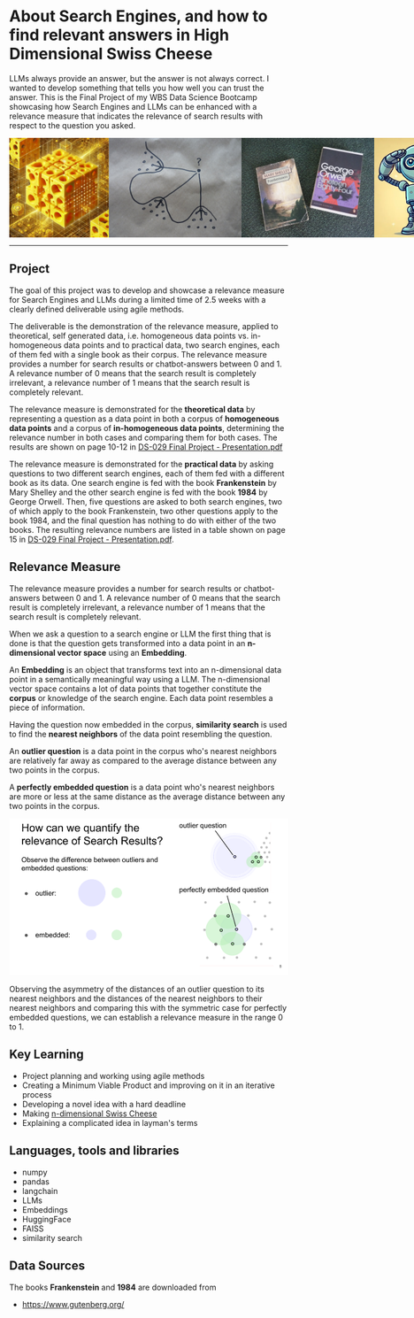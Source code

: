 # About Search Engines, and how to find relevant answers in High Dimensional Swiss Cheese
LLMs always provide an answer, but the answer is not always correct. I wanted to develop something that tells you how well you can trust the answer. This is the Final Project of my WBS Data Science Bootcamp showcasing how Search Engines and LLMs can be enhanced with a relevance measure that indicates the relevance of search results with respect to the question you asked.

<div style="display: flex;">
  <img src="images/high_dimensional_cheese.jpg" style="height: 180px;">
  <img src="images/P1120589.JPG" style="height: 180px;"> 
  <img src="images/frankenstein_1984.jpg" style="height: 180px;">
  <img src="images/robotsalut.png" style="height: 180px;">
</div>

----
## Project
The goal of this project was to develop and showcase a relevance measure for Search Engines and LLMs during a limited time of 2.5 weeks with a clearly defined deliverable using agile methods.  
 
The deliverable is the demonstration of the relevance measure, applied to theoretical, self generated data, i.e. homogeneous data points vs. in-homogeneous data points and to practical data, two search engines, each of them fed with a single book as their corpus. The relevance measure provides a number for search results or chatbot-answers between 0 and 1. A relevance number of 0 means that the search result is completely irrelevant, a relevance number of 1 means that the search result is completely relevant. 

The relevance measure is demonstrated for the **theoretical data** by representing a question as a data point in both a corpus of **homogeneous data points** and a corpus of **in-homogeneous data points**, determining the relevance number in both cases and comparing them for both cases. The results are shown on page 10-12 in [DS-029 Final Project - Presentation.pdf](DS-029%20Final%20Project%20-%20Presentation.pdf)

The relevance measure is demonstrated for the **practical data** by asking questions to two different search engines, each of them fed with a different book as its data. One search engine is fed with the book **Frankenstein** by Mary Shelley and the other search engine is fed with the book **1984** by George Orwell. Then, five questions are asked to both search engines, two of which apply to the book Frankenstein, two other questions apply to the book 1984, and the final question has nothing to do with either of the two books. The resulting relevance numbers are listed in a table shown on page 15 in [DS-029 Final Project - Presentation.pdf](DS-029%20Final%20Project%20-%20Presentation.pdf).  

## Relevance Measure
The relevance measure provides a number for search results or chatbot-answers between 0 and 1. A relevance number of 0 means that the search result is completely irrelevant, a relevance number of 1 means that the search result is completely relevant. 

When we ask a question to a search engine or LLM the first thing that is done is that the question gets transformed into a data point in an **n-dimensional vector space** using an **Embedding**. 

An **Embedding** is an object that transforms text into an n-dimensional data point in a semantically meaningful way using a LLM. The n-dimensional vector space contains a lot of data points that together constitute the **corpus** or knowledge of the search engine. Each data point resembles a piece of information. 

Having the question now embedded in the corpus, **similarity search** is used to find the **nearest neighbors** of the data point resembling the question.

An **outlier question** is a data point in the corpus who's nearest neighbors are relatively far away as compared to the average distance between any two points in the corpus.

A **perfectly embedded question** is a data point who's nearest neighbors are more or less at the same distance as the average distance between any two points in the corpus.

<kbd>
  <img src= "images/slide_how_can_we_quantify_the_relevance_of_search_results.png" alt="quantify the relevance of search results">
</kbd>

  
Observing the asymmetry of the distances of an outlier question to its nearest neighbors and the distances of the nearest neighbors to their nearest neighbors and comparing this with the symmetric case for perfectly embedded questions, we can establish a relevance measure in the range 0 to 1.

## Key Learning

- Project planning and working using agile methods
- Creating a Minimum Viable Product and improving on it in an iterative process
- Developing a novel idea with a hard deadline
- Making [n-dimensional Swiss Cheese](https://medium.com/@r.struikmans/how-to-make-n-dimensional-swiss-cheese-ef9401b8c1de)
- Explaining a complicated idea in layman's terms


## Languages, tools and libraries
- numpy
- pandas
- langchain
- LLMs
- Embeddings
- HuggingFace
- FAISS
- similarity search

## Data Sources
The books **Frankenstein** and **1984** are downloaded from
- https://www.gutenberg.org/
